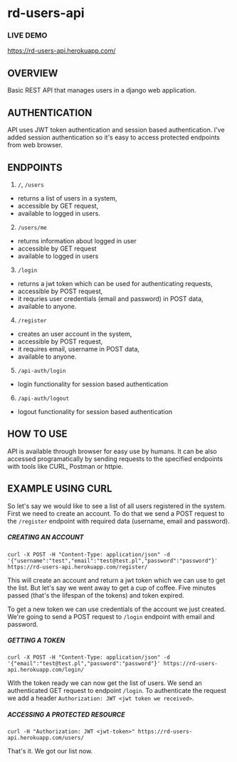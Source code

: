 # rd-users-api

### LIVE DEMO
https://rd-users-api.herokuapp.com/

## OVERVIEW
Basic REST API that manages users in a django web application.

## AUTHENTICATION
API uses JWT token authentication and session based authentication.
I've added session authentication so it's easy to access protected endpoints from web browser.

## ENDPOINTS

1. `/`, `/users`
 - returns a list of users in a system,
 - accessible by GET request,
 - available to logged in users.
2. `/users/me`
 - returns information about logged in user
 - accessible by GET request
 - available to logged in users
3. `/login`
 - returns a jwt token which can be used for authenticating requests,
 - accessible by POST request,
 - it requries user credentials (email and password) in POST data,
 - available to anyone.
4. `/register`
 - creates an user account in the system,
 - accessible by POST request,
 - it requires email, username in POST data,
 - available to anyone.
5. `/api-auth/login`
 - login functionality for session based authentication
6. `/api-auth/logout`
 - logout functionality for session based authentication


## HOW TO USE

API is available through browser for easy use by humans.
It can be also accessed programatically by sending requests to the specified endpoints with tools like CURL, Postman or httpie.

## EXAMPLE USING CURL

So let's say we would like to see a list of all users registered in the system.
First we need to create an account. To do that we send a POST request to the `/register` endpoint with required data (username, email and password).

##### CREATING AN ACCOUNT

`curl -X POST -H "Content-Type: application/json" -d '{"username":"test","email":"test@test.pl","password":"password"}' https://rd-users-api.herokuapp.com/register/`

This will create an account and return a jwt token which we can use to get the list.
But let's say we went away to get a cup of coffee. Five minutes passed (that's the lifespan of the tokens) and token expired.

To get a new token we can use credentials of the account we just created.
We're going to send a POST request to `/login` endpoint with email and password.

##### GETTING A TOKEN

`curl -X POST -H "Content-Type: application/json" -d '{"email":"test@test.pl","password":"password"}' https://rd-users-api.herokuapp.com/login/`

With the token ready we can now get the list of users. We send an authenticated GET request to endpoint `/login`.
To authenticate the request we add a header `Authorization: JWT <jwt token we received>`.

##### ACCESSING A PROTECTED RESOURCE

`curl -H "Authorization: JWT <jwt-token>" https://rd-users-api.herokuapp.com/users/`

That's it. We got our list now.
